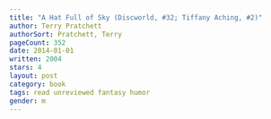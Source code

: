 ```yaml
---
title: "A Hat Full of Sky (Discworld, #32; Tiffany Aching, #2)"
author: Terry Pratchett
authorSort: Pratchett, Terry
pageCount: 352
date: 2014-01-01
written: 2004
stars: 4
layout: post
category: book
tags: read unreviewed fantasy humor
gender: m
---
```

